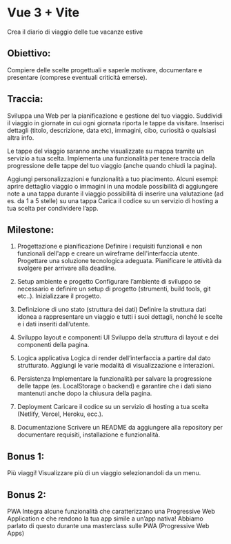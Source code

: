 # Vue 3 + Vite

Crea il diario di viaggio delle tue vacanze estive

## Obiettivo:
Compiere delle scelte progettuali e saperle motivare, documentare e presentare (comprese eventuali criticità emerse).

## Traccia:
Sviluppa una Web per la pianificazione e gestione del tuo viaggio. Suddividi il viaggio in giornate in cui ogni giornata riporta le tappe da visitare. Inserisci dettagli (titolo, descrizione, data etc), immagini, cibo, curiosità o qualsiasi altra info.

Le tappe del viaggio saranno anche visualizzate su mappa tramite un servizio a tua scelta.
Implementa una funzionalità per tenere traccia della progressione delle tappe del tuo viaggio (anche quando chiudi la pagina).

Aggiungi personalizzazioni e funzionalità a tuo piacimento. Alcuni esempi:
aprire dettaglio viaggio o immagini in una modale
possibilità di aggiungere note a una tappa durante il viaggio
possibilità di inserire una valutazione (ad es. da 1 a 5 stelle) su una tappa
Carica il codice su un servizio di hosting a tua scelta per condividere l’app.

## Milestone:
1. Progettazione e pianificazione
Definire i requisiti funzionali e non funzionali dell'app e creare un wireframe dell'interfaccia utente. Progettare una soluzione tecnologica adeguata. Pianificare le attività da svolgere per arrivare alla deadline.

2. Setup ambiente e progetto
Configurare l’ambiente di sviluppo se necessario e definire un setup di progetto (strumenti, build tools, git etc..). Inizializzare il progetto.

3. Definizione di uno stato (struttura dei dati)
Definire la struttura dati idonea a rappresentare un viaggio e tutti i suoi dettagli, nonché le scelte e i dati inseriti dall’utente.

4. Sviluppo layout e componenti UI
Sviluppo della struttura di layout e dei componenti della pagina.

5. Logica applicativa
Logica di render dell’interfaccia a partire dal dato strutturato. Aggiungi le varie modalità di visualizzazione e interazioni.

6. Persistenza
Implementare la funzionalità per salvare la progressione delle tappe (es. LocalStorage o backend) e garantire che i dati siano mantenuti anche dopo la chiusura della pagina.

7. Deployment
Caricare il codice su un servizio di hosting a tua scelta (Netlify, Vercel, Heroku, ecc.).

8. Documentazione
Scrivere un README da aggiungere alla repository per documentare requisiti, installazione e funzionalità.

## Bonus 1: 
Più viaggi!
Visualizzare più di un viaggio selezionandoli da un menu.

## Bonus 2: 
PWA
Integra alcune funzionalità che caratterizzano una Progressive Web Application e che rendono la tua app simile a un’app nativa! Abbiamo parlato di questo durante una masterclass sulle PWA (Progressive Web Apps)